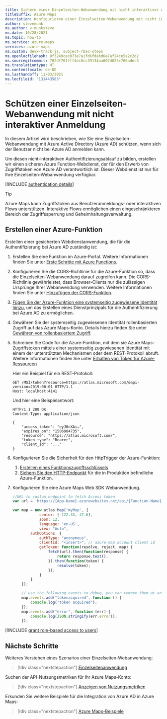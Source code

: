 ```yaml
---
title: Sichern einer Einzelseiten-Webanwendung mit nicht interaktiver Anmeldung in Microsoft Azure Maps
titleSuffix: Azure Maps
description: Konfigurieren einer Einzelseiten-Webanwendung mit nicht interaktiver rollenbasierter Zugriffssteuerung von Azure (Azure RBAC) und Azure Maps Web SDK.
author: stevemunk
ms.author: v-munksteve
ms.date: 10/28/2021
ms.topic: how-to
ms.service: azure-maps
services: azure-maps
ms.custom: devx-track-js, subject-rbac-steps
ms.openlocfilehash: 8f3249cec073e7a1fd6fdabd6a7af24ce5a2c2d2
ms.sourcegitcommit: 702df701fff4ec6cc39134aa607d023c766adec3
ms.translationtype: HT
ms.contentlocale: de-DE
ms.lasthandoff: 11/03/2021
ms.locfileid: "131443583"
---
```

# <a name="how-to-secure-a-single-page-web-application-with-non-interactive-sign-in"></a>Schützen einer Einzelseiten-Webanwendung mit nicht interaktiver Anmeldung

In diesem Artikel wird beschrieben, wie Sie eine Einzelseiten-Webanwendung mit Azure Active Directory (Azure AD) schützen, wenn sich der Benutzer nicht bei Azure AD anmelden kann.

Um diesen nicht-interaktiven Authentifizierungsablauf zu bilden, erstellen wir einen sicheren Azure Function-Webdienst, der für den Erwerb von Zugriffstoken von Azure AD verantwortlich ist. Dieser Webdienst ist nur für Ihre Einzelseiten-Webanwendung verfügbar.

[!INCLUDE [authentication details](./includes/view-authentication-details.md)]

> [!Tip]
> Azure Maps kann Zugriffstoken aus Benutzeranmeldungs- oder interaktiven Flows unterstützen. Interaktive Flows ermöglichen einen eingeschränkteren Bereich der Zugriffssperrung und Geheimhaltungsverwaltung.

## <a name="create-an-azure-function"></a>Erstellen einer Azure-Funktion

Erstellen einer gesicherten Webdienstanwendung, die für die Authentifizierung bei Azure AD zuständig ist:

1. Erstellen Sie eine Funktion im Azure-Portal. Weitere Informationen finden Sie unter [Erste Schritte mit Azure Functions](../azure-functions/functions-get-started.md).

2. Konfigurieren Sie die CORS-Richtlinie für die Azure-Funktion so, dass die Einzelseiten-Webanwendung darauf zugreifen kann. Die CORS-Richtlinie gewährleistet, dass Browser-Clients nur die zulässigen Ursprünge Ihrer Webanwendung verwenden. Weitere Informationen finden Sie unter [Hinzufügen der CORS-Funktion](../app-service/app-service-web-tutorial-rest-api.md#add-cors-functionality).

3. [Fügen Sie der Azure-Funktion eine systemseitig zugewiesene Identität hinzu](../app-service/overview-managed-identity.md?tabs=dotnet#add-a-system-assigned-identity), um das Erstellen eines Dienstprinzipals für die Authentifizierung bei Azure AD zu ermöglichen.  

4. Gewähren Sie der systemseitig zugewiesenen Identität rollenbasierten Zugriff auf das Azure Maps-Konto. Details hierzu finden Sie unter [Gewähren von rollenbasiertem Zugriff](#grant-role-based-access-for-users-to-azure-maps).

5. Schreiben Sie Code für die Azure-Funktion, mit dem sie Azure Maps-Zugriffstoken mittels einer systemseitig zugewiesenen Identität mit einem der unterstützten Mechanismen oder dem REST-Protokoll abruft. Weitere Informationen finden Sie unter [Erhalten von Token für Azure-Ressourcen](../app-service/overview-managed-identity.md?tabs=dotnet#add-a-system-assigned-identity)

    Hier ein Beispiel für ein REST-Protokoll:

    ```http
    GET /MSI/token?resource=https://atlas.microsoft.com/&api-version=2019-08-01 HTTP/1.1
    Host: localhost:4141
    ```

    Und hier eine Beispielantwort:

    ```http
    HTTP/1.1 200 OK
    Content-Type: application/json

    {
        "access_token": "eyJ0eXAi…",
        "expires_on": "1586984735",
        "resource": "https://atlas.microsoft.com/",
        "token_type": "Bearer",
        "client_id": "..."
    }
    ```

6. Konfigurieren Sie die Sicherheit für den HttpTrigger der Azure-Funktion:

   1. [Erstellen eines Funktionszugriffsschlüssels](../azure-functions/functions-bindings-http-webhook-trigger.md?tabs=csharp#authorization-keys)
   1. [Sichern Sie den HTTP-Endpunkt](../azure-functions/functions-bindings-http-webhook-trigger.md?tabs=csharp#secure-an-http-endpoint-in-production) für die in Produktion befindliche Azure-Funktion.

7. Konfigurieren Sie eine Azure Maps Web SDK Webanwendung.

    ```javascript
    //URL to custom endpoint to fetch Access token
    var url = 'https://{App-Name}.azurewebsites.net/api/{Function-Name}?code={API-Key}';

    var map = new atlas.Map('myMap', {
                center: [-122.33, 47.6],
                zoom: 12,
                language: 'en-US',
                view: "Auto",
            authOptions: {
                authType: "anonymous",
                clientId: "<insert>", // azure map account client id
                getToken: function(resolve, reject, map) {
                    fetch(url).then(function(response) {
                        return response.text();
                    }).then(function(token) {
                        resolve(token);
                    });
                }
            }
        });

        // use the following events to debug, you can remove them at any time.
        map.events.add("tokenacquired", function () {
            console.log("token acquired");
        });
        map.events.add("error", function (err) {
            console.log(JSON.stringify(err.error));
        });
    ```

[!INCLUDE [grant role-based access to users](./includes/grant-rbac-users.md)]

## <a name="next-steps"></a>Nächste Schritte

Weiteres Verstehen eines Szenarios einer Einzelseiten-Webanwendung:
> [!div class="nextstepaction"]
> [Einzelseitenanwendung](../active-directory/develop/scenario-spa-overview.md)

Suchen der API-Nutzungsmetriken für Ihr Azure Maps-Konto:
> [!div class="nextstepaction"]
> [Anzeigen von Nutzungsmetriken](how-to-view-api-usage.md)

Erkunden Sie weitere Beispiele für die Integration von Azure AD in Azure Maps:
> [!div class="nextstepaction"]
> [Azure Maps-Beispiele](https://github.com/Azure-Samples/Azure-Maps-AzureAD-Samples/tree/master/src/ClientGrant)
